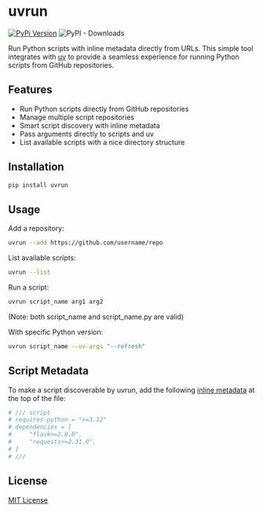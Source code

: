 # uvrun

[![PyPi Version](https://img.shields.io/pypi/v/uvrun.svg)](https://pypi.python.org/pypi/uvrun/)
![PyPI - Downloads](https://img.shields.io/pypi/dm/uvrun?style=flat)

Run Python scripts with inline metadata directly from URLs. This simple tool integrates with [uv](https://github.com/astral-sh/uv) to provide a seamless experience for running Python scripts from GitHub repositories.

## Features

- Run Python scripts directly from GitHub repositories
- Manage multiple script repositories
- Smart script discovery with inline metadata
- Pass arguments directly to scripts and uv
- List available scripts with a nice directory structure

## Installation

```bash
pip install uvrun
```

## Usage

Add a repository:

```bash
uvrun --add https://github.com/username/repo
```

List available scripts:

```bash
uvrun --list
```

Run a script:

```bash
uvrun script_name arg1 arg2
```

(Note: both script_name and script_name.py are valid)

With specific Python version:

```bash
uvrun script_name --uv-args "--refresh"
```

## Script Metadata

To make a script discoverable by uvrun, add the following [inline metadata](https://peps.python.org/pep-0723/) at the top of the file:

```python
# /// script
# requires-python = ">=3.12"
# dependencies = [
#     "flask>=2.0.0",
#     "requests>=2.31.0",
# ]
# ///
```

## License

[MIT License](LICENSE)
